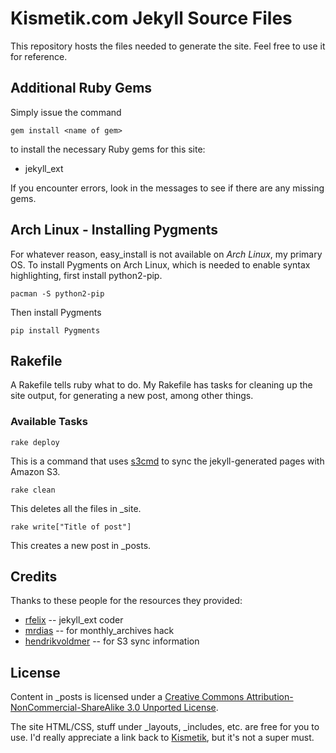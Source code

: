 Kismetik.com Jekyll Source Files
====================================

This repository hosts the files needed to generate the site. Feel free to use it for reference.  

Additional Ruby Gems
-------------------------------------

Simply issue the command 
```
gem install <name of gem>
```
to install the necessary Ruby gems for this site:

 - jekyll_ext  

If you encounter errors, look in the messages to see if there are any missing gems. 

Arch Linux - Installing Pygments
---------------------------------------

For whatever reason, easy_install is not available on *Arch Linux*, my primary OS. To install Pygments on Arch Linux, which is needed to enable syntax highlighting, first install python2-pip.

```
pacman -S python2-pip
```

Then install Pygments
```
pip install Pygments
```


Rakefile
---------------------------------------

A Rakefile tells ruby what to do. My Rakefile has tasks for cleaning up the site output, for generating a new post, among other things.   

### Available Tasks

```
rake deploy
```

This is a command that uses [s3cmd](http://s3tools.org/s3cmd) to sync the jekyll-generated pages with Amazon S3. 

```
rake clean
```

This deletes all the files in _site.

```
rake write["Title of post"]
```

This creates a new post in _posts. 


Credits
-----------------------------------------

Thanks to these people for the resources they provided:

* [rfelix](https://github.com/rfelix/my_jekyll_extensions) -- jekyll_ext coder
* [mrdias](http://mrdias.com/2010/03/08/monthly-archives-for-jekyll.html) -- for monthly_archives hack
* [hendrikvoldmer](http://blog.hendrikvolkmer.de/2011/02/25/moving-from-wordpress-on-a-vps-to-jekyll-and-amazon-s3/) -- for S3 sync information 

License
-----------------------------------------

Content in _posts is licensed under a [Creative Commons Attribution-NonCommercial-ShareAlike 3.0 Unported License](http://creativecommons.org/licenses/by-nc-sa/3.0/).

The site HTML/CSS, stuff under _layouts, _includes, etc. are free for you to use. I'd really appreciate a link back to [Kismetik](http://www.kismetik.com), but it's not a super must.  
